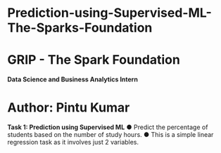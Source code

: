 # Prediction-using-Supervised-ML-The-Sparks-Foundation
#  GRIP - The Spark Foundation 
**Data Science and Business Analytics Intern** 
# Author: Pintu Kumar
**Task 1: Prediction using Supervised ML** 
● Predict the percentage of students based on the number of study hours.
● This is a simple linear regression task as it involves just 2 variables.
